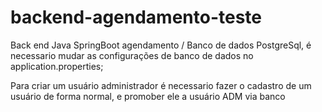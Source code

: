 # backend-agendamento-teste
Back end Java SpringBoot agendamento / 
Banco de dados PostgreSql, é necessario mudar as configurações de banco de dados no application.properties;

Para criar um usuário administrador é necessario fazer o cadastro de um usuário de forma normal, e promober ele a usuário ADM via banco
